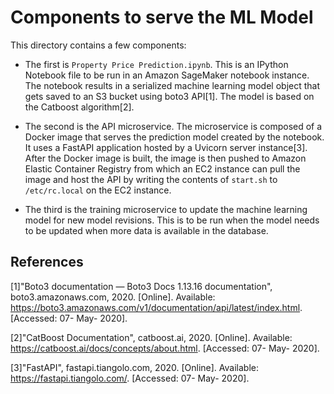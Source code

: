 # Components to serve the ML Model

This directory contains a few components:

* The first is `Property Price Prediction.ipynb`. This is an IPython Notebook file to be run in an Amazon SageMaker notebook instance. The notebook results in a serialized machine learning model object that gets saved to an S3 bucket using boto3 API[1]. The model is based on the Catboost algorithm[2].

* The second is the API microservice. The microservice is composed of a Docker image that serves the prediction model created by the notebook. It uses a FastAPI application hosted by a Uvicorn server instance[3]. After the Docker image is built, the image is then pushed to Amazon Elastic Container Registry from which an EC2 instance can pull the image and host the API by writing the contents of `start.sh` to `/etc/rc.local` on the EC2 instance.

* The third is the training microservice to update the machine learning model for new model revisions. This is to be run when the model needs to be updated when more data is available in the database.

## References
[1]"Boto3 documentation — Boto3 Docs 1.13.16 documentation", boto3.amazonaws.com, 2020. [Online]. Available: https://boto3.amazonaws.com/v1/documentation/api/latest/index.html. [Accessed: 07- May- 2020].

[2]"CatBoost Documentation", catboost.ai, 2020. [Online]. Available: https://catboost.ai/docs/concepts/about.html. [Accessed: 07- May- 2020].

[3]"FastAPI", fastapi.tiangolo.com, 2020. [Online]. Available: https://fastapi.tiangolo.com/. [Accessed: 07- May- 2020].
